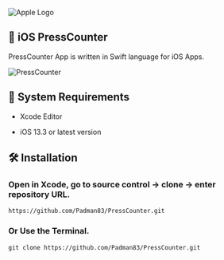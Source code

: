 ![Apple Logo](https://user-images.githubusercontent.com/45048950/73131198-bca1e580-4041-11ea-8f8d-ebfd844f0e64.png) 

## 📱 iOS PressCounter

PressCounter App is written in Swift language for iOS Apps.

![PressCounter](https://user-images.githubusercontent.com/45048950/74591290-af30b780-5051-11ea-93de-7d8b997667b5.gif)

## 🧰 System Requirements

* Xcode Editor

* iOS 13.3 or latest version

## 🛠️ Installation

### Open in Xcode, go to source control -> clone -> enter repository URL.

```
https://github.com/Padman83/PressCounter.git
```

### Or Use the Terminal.

```
git clone https://github.com/Padman83/PressCounter.git
```
